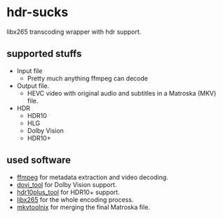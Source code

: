 # hdr-sucks
libx265 transcoding wrapper with hdr support.

## supported stuffs
* Input file
    * Pretty much anything ffmpeg can decode
* Output file.
    * HEVC video with original audio and subtitles in a Matroska (MKV) file.
* HDR
    * HDR10
    * HLG
    * Dolby Vision
    * HDR10+

## used software
* [ffmpeg](https://ffmpeg.org/) for metadata extraction and video decoding.
* [dovi_tool](https://github.com/quietvoid/dovi_tool) for Dolby Vision support.
* [hdr10plus_tool](https://github.com/quietvoid/hdr10plus_tool) for HDR10+ support.
* [libx265](https://www.videolan.org/developers/x265.html) for the whole encoding process.
* [mkvtoolnix](https://mkvtoolnix.download) for merging the final Matroska file.